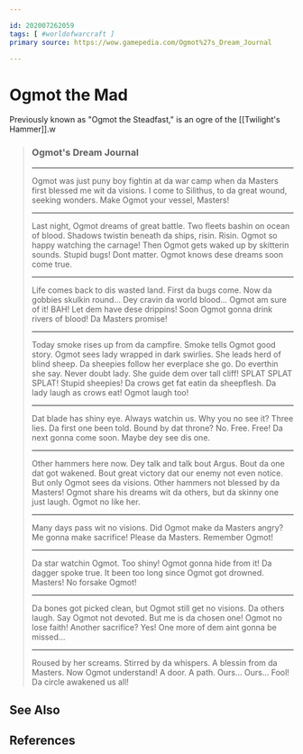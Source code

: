 ```yaml
---

id: 202007262059
tags: [ #worldofwarcraft ]
primary source: https://wow.gamepedia.com/Ogmot%27s_Dream_Journal

---
```


# Ogmot the Mad

Previously known as "Ogmot the Steadfast," is an ogre of the [[Twilight's Hammer]].w

> ### Ogmot's Dream Journal
> 
> ---
> Ogmot was just puny boy fightin at da war camp when da Masters first blessed me wit da visions.
> I come to Silithus, to da great wound, seeking wonders.
> Make Ogmot your vessel, Masters!
>
> ---
>
> Last night, Ogmot dreams of great battle. Two fleets bashin on ocean of blood.
> Shadows twistin beneath da ships, risin. Risin. Ogmot so happy watching the carnage!
> Then Ogmot gets waked up by skitterin sounds. Stupid bugs!
> Dont matter. Ogmot knows dese dreams soon come true.
>
> ---
>
> Life comes back to dis wasted land.
> First da bugs come. Now da gobbies skulkin round... Dey cravin da world blood... Ogmot am sure of it!
> BAH! Let dem have dese drippins! Soon Ogmot gonna drink rivers of blood! Da Masters promise!
>
> ---
>
> Today smoke rises up from da campfire. Smoke tells Ogmot good story.
> Ogmot sees lady wrapped in dark swirlies. She leads herd of blind sheep.
> Da sheepies follow her everplace she go. Do everthin she say. Never doubt lady.
> She guide dem over tall cliff! SPLAT SPLAT SPLAT! Stupid sheepies!
> Da crows get fat eatin da sheepflesh. Da lady laugh as crows eat!
> Ogmot laugh too!
>
> ---
>
> Dat blade has shiny eye. Always watchin us. Why you no see it?
> Three lies. Da first one been told.
> Bound by dat throne? No. Free. Free!
> Da next gonna come soon. Maybe dey see dis one.
>
> ---
>
> Other hammers here now. Dey talk and talk bout Argus. Bout da one dat got wakened. Bout great victory dat our enemy not even notice.
> But only Ogmot sees da visions. Other hammers not blessed by da Masters!
> Ogmot share his dreams wit da others, but da skinny one just laugh.
> Ogmot no like her.
>
> ---
>
> Many days pass wit no visions.
> Did Ogmot make da Masters angry?
> Me gonna make sacrifice! Please da Masters.
> Remember Ogmot!
>
> ---
>
> Da star watchin Ogmot. Too shiny! Ogmot gonna hide from it!
> Da dagger spoke true. It been too long since Ogmot got drowned.
> Masters! No forsake Ogmot!
>
> ---
>
> Da bones got picked clean, but Ogmot still get no visions. Da others laugh. Say Ogmot not devoted.
> But me is da chosen one! Ogmot no lose faith!
> Another sacrifice? Yes! One more of dem aint gonna be missed...
>
> ---
>
> Roused by her screams. Stirred by da whispers.
> A blessin from da Masters. Now Ogmot understand!
> A door. A path. Ours... Ours...
> Fool! Da circle awakened us all!

## See Also

## References
